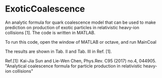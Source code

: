 # ExoticCoalescence
An analytic formula for quark coalescence model that can be used to make prediction on production of exotic particles in relativistic heavy-ion collisions [1]. The code is written in MATLAB.

To run this code, open the window of MATLAB or octave, and run
MainCoal

The results are shown in Tab. II and Tab. III in Ref. [1].

Ref.[1]: Kai-Jia Sun and Lie-Wen Chen, Phys.Rev. C95 (2017) no.4, 044905. "Analytical coalescence formula for particle production in relativistic heavy-ion collisions"
